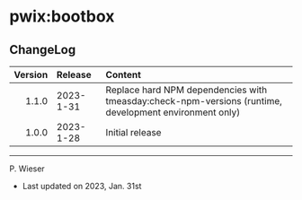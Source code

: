 # pwix:bootbox

## ChangeLog

| Version | Release    | Content |
| ---:    | :---       | :---    |
| 1.1.0   | 2023- 1-31 | Replace hard NPM dependencies with tmeasday:check-npm-versions (runtime, development environment only) |
| 1.0.0   | 2023- 1-28 | Initial release |

---
P. Wieser
- Last updated on 2023, Jan. 31st
